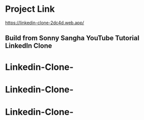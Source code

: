 # Project Link

https://linkedin-clone-2dc4d.web.app/

## Build from Sonny Sangha YouTube Tutorial LinkedIn Clone
# Linkedin-Clone-
# Linkedin-Clone-
# Linkedin-Clone-
